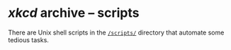 <!-- SPDX-License-Identifier: CC0-1.0 OR 0BSD -->
# <i>xkcd</i> archive &ndash;&nbsp;scripts

There are Unix shell scripts in the [`/scripts/`](../scripts/) directory that automate some tedious tasks.
